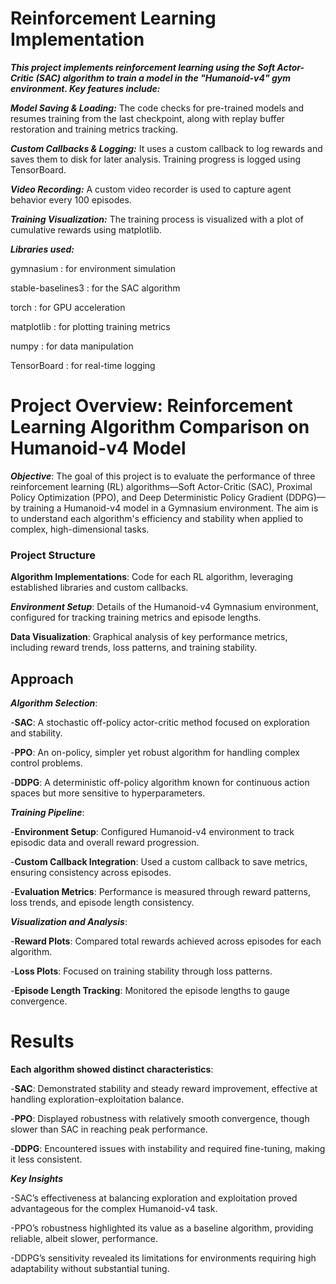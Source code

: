 # Reinforcement Learning Implementation

***This project implements reinforcement learning using the Soft Actor-Critic (SAC) algorithm to train a model in the "Humanoid-v4" gym environment. Key features include:***

***Model Saving & Loading:*** The code checks for pre-trained models and resumes training from the last checkpoint, along with replay buffer restoration and training metrics tracking.

***Custom Callbacks & Logging:*** It uses a custom callback to log rewards and saves them to disk for later analysis. Training progress is logged using TensorBoard.

***Video Recording:*** A custom video recorder is used to capture agent behavior every 100 episodes.

***Training Visualization:*** The training process is visualized with a plot of cumulative rewards using matplotlib.

***Libraries used:***

gymnasium : for environment simulation

stable-baselines3 : for the SAC algorithm

torch : for GPU acceleration

matplotlib : for plotting training metrics

numpy : for data manipulation

TensorBoard : for real-time logging

#  Project Overview: Reinforcement Learning Algorithm Comparison on Humanoid-v4 Model

***Objective***:
The goal of this project is to evaluate the performance of three reinforcement learning (RL) algorithms—Soft Actor-Critic (SAC), Proximal Policy Optimization (PPO), and Deep Deterministic Policy Gradient (DDPG)—by training a Humanoid-v4 model in a Gymnasium environment. The aim is to understand each algorithm's efficiency and stability when applied to complex, high-dimensional tasks.

<h3>Project Structure</h3>

**Algorithm Implementations**: Code for each RL algorithm, leveraging established libraries and custom callbacks.

***Environment Setup***: Details of the Humanoid-v4 Gymnasium environment, configured for tracking training metrics and episode lengths.

**Data Visualization**: Graphical analysis of key performance metrics, including reward trends, loss patterns, and training stability.

<h2>Approach</h2>

***Algorithm Selection***:

-**SAC**: A stochastic off-policy actor-critic method focused on exploration and stability.

-**PPO**: An on-policy, simpler yet robust algorithm for handling complex control problems.

-**DDPG**: A deterministic off-policy algorithm known for continuous action spaces but more sensitive to hyperparameters.

***Training Pipeline***:

-**Environment Setup**: Configured Humanoid-v4 environment to track episodic data and overall reward progression.

-**Custom Callback Integration**: Used a custom callback to save metrics, ensuring consistency across episodes.

-**Evaluation Metrics**: Performance is measured through reward patterns, loss trends, and episode length consistency.

***Visualization and Analysis***:

-**Reward Plots**: Compared total rewards achieved across episodes for each algorithm.

-**Loss Plots**: Focused on training stability through loss patterns.

-**Episode Length Tracking**: Monitored the episode lengths to gauge convergence.

<h1>Results</h1>

**Each algorithm showed distinct characteristics**:

-**SAC**: Demonstrated stability and steady reward improvement, effective at handling exploration-exploitation balance.

-**PPO**: Displayed robustness with relatively smooth convergence, though slower than SAC in reaching peak performance.

-**DDPG**: Encountered issues with instability and required fine-tuning, making it less consistent.

***Key Insights***

-SAC’s effectiveness at balancing exploration and exploitation proved advantageous for the complex Humanoid-v4 task.

-PPO’s robustness highlighted its value as a baseline algorithm, providing reliable, albeit slower, performance.

-DDPG’s sensitivity revealed its limitations for environments requiring high adaptability without substantial tuning.
